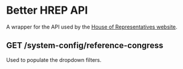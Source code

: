 # Better HREP API

A wrapper for the API used by the [House of Representatives website](https://congress.gov.ph).

## GET /system-config/reference-congress

Used to populate the dropdown filters.

